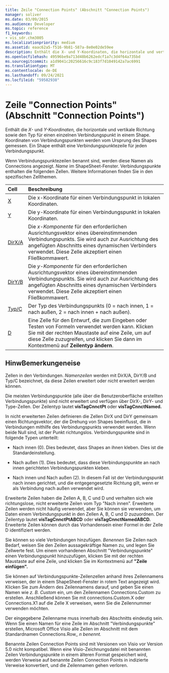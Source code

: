 ```yaml
---
title: Zeile "Connection Points" (Abschnitt "Connection Points")
manager: soliver
ms.date: 03/09/2015
ms.audience: Developer
ms.topic: reference
f1_keywords:
- vis_sdr.chm3005
ms.localizationpriority: medium
ms.assetid: eaac62a5-f516-9b81-587a-8e0e02de59ee
description: Enthält die X- und Y-Koordinaten, die horizontale und vertikale Richtung sowie den Typ für einen einzelnen Verbindungspunkt in einem Shape. Koordinaten von Verbindungspunkten werden vom Ursprung des Shapes gemessen. Ein Shape enthält eine Verbindungspunktezeile für jeden Verbindungspunkt.
ms.openlocfilehash: 49596be9a713d48b6262edcf1a7c3d4f64a735bd
ms.sourcegitcommit: a1d9041c20256616c9c183f7d1049142a7ac6991
ms.translationtype: MT
ms.contentlocale: de-DE
ms.lasthandoff: 09/24/2021
ms.locfileid: "59582938"
---
```

# <a name="connection-points-row-connection-points-section"></a>Zeile "Connection Points" (Abschnitt "Connection Points")

Enthält die  *X-*  und  *Y-Koordinaten,*  die horizontale und vertikale Richtung sowie den Typ für einen einzelnen Verbindungspunkt in einem Shape. Koordinaten von Verbindungspunkten werden vom Ursprung des Shapes gemessen. Ein Shape enthält eine Verbindungspunktezeile für jeden Verbindungspunkt. 
  
Wenn Verbindungspunktezeilen benannt sind, werden diese Namen als Connections angezeigt. *Name*  im ShapeSheet-Fenster. Verbindungspunkte enthalten die folgenden Zellen. Weitere Informationen finden Sie in den spezifischen Zellthemen. 
  
|**Cell**|**Beschreibung**|
|:-----|:-----|
|[X](x-cell-connection-points-section.md) <br/> |Die  x-Koordinate für einen Verbindungspunkt in lokalen Koordinaten.  <br/> |
|[Y](y-cell-connection-points-section.md) <br/> |Die  y-Koordinate für einen Verbindungspunkt in lokalen Koordinaten.  <br/> |
|[DirX/A](dirxa-cell-connection-points-section.md) <br/> |Die  *x-Komponente*  für den erforderlichen Ausrichtungsvektor eines übereinstimmenden Verbindungspunkts. Sie wird auch zur Ausrichtung des angefügten Abschnitts eines dynamischen Verbinders verwendet. Diese Zelle akzeptiert einen Fließkommawert.  <br/> |
|[DirY/B](diryb-cell-connection-points-section.md) <br/> |Die  *y-Komponente*  für den erforderlichen Ausrichtungsvektor eines übereinstimmenden Verbindungspunkts. Sie wird auch zur Ausrichtung des angefügten Abschnitts eines dynamischen Verbinders verwendet. Diese Zelle akzeptiert einen Fließkommawert.  <br/> |
|[Typ/C](typec-cell-connection-points-section.md) <br/> |Der Typ des Verbindungspunkts (0 = nach innen, 1 = nach außen, 2 = nach innen + nach außen).  <br/> |
|[D](d-cell-connection-points-section.md) <br/> |Eine Zelle für den Entwurf, die zum Eingeben oder Testen von Formeln verwendet werden kann. Klicken Sie mit der rechten Maustaste auf eine Zeile, um auf diese Zelle zuzugreifen, und klicken Sie dann im Kontextmenü auf **Zeilentyp ändern**.<br/> |
   
## <a name="remarks"></a>HinwBemerkungeneise

Zellen in den Verbindungen. *Namenzeilen*  werden mit DirX/A, DirY/B und Typ/C bezeichnet, da diese Zeilen erweitert oder nicht erweitert werden können. 
  
Die meisten Verbindungspunkte (alle über die Benutzeroberfläche erstellten Verbindungspunkte) sind nicht erweitert und verfügen über DirX-, DirY- und Type-Zellen. Der Zeilentyp lautet **visTagCnnctPt** oder **visTagCnnctNamed.**
  
In nicht erweiterten Zeilen definieren die Zellen DirX und DirY gemeinsam einen Richtungsvektor, der die Drehung von Shapes beeinflusst, die in Verbindungen mithilfe des Verbindungspunkts verwendet werden. Wenn beide Null sind, ist der Punkt richtungslos. Verbindungspunkte sind in folgende Typen unterteilt:
  
- Nach innen (0). Dies bedeutet, dass Shapes an ihnen kleben. Dies ist die Standardeinstellung.
    
- Nach außen (1). Dies bedeutet, dass diese Verbindungspunkte an nach innen gerichteten Verbindungspunkten kleben.
    
- Nach innen und Nach außen (2). In diesem Fall ist der Verbindungspunkt nach innen gerichtet, und die entgegengesetzte Richtung gilt, wenn er als Verbindung nach außen verwendet wird.
    
Erweiterte Zeilen haben die Zellen A, B, C und D und verhalten sich wie richtungslose, nicht erweiterte Zeilen vom Typ "Nach innen". Erweiterte Zeilen werden nicht häufig verwendet, aber Sie können sie verwenden, um Daten einem Verbindungspunkt in den Zellen A, B, C und D zuzuordnen. Der Zeilentyp lautet **visTagCnnctPtABCD** oder **visTagCnnctNamedABCD.** Erweiterte Zeilen können durch das Vorhandensein einer Formel in der Zelle D identifiziert werden. 
  
 Sie können so viele Verbindungen hinzufügen.  *Benennen*  Sie Zeilen nach Bedarf, weisen Sie den Zeilen aussagekräftige Namen zu, und legen Sie Zellwerte fest. Um einem vorhandenen Abschnitt "Verbindungspunkte" einen Verbindungspunkt hinzuzufügen, klicken Sie mit der rechten Maustaste auf eine Zeile, und klicken Sie im Kontextmenü auf **"Zeile einfügen".** 
  
Sie können auf Verbindungspunkte-Zeilenzellen anhand ihres Zeilennamens verweisen, der in einem ShapeSheet-Fenster in rotem Text angezeigt wird. Klicken Sie zum Ändern des Zeilennamens darauf, und geben Sie einen Namen wie  *z. B. Custom*  ein, um den Zeilennamen Connections.Custom zu erstellen. Anschließend können Sie mit connections.Custom.X oder Connections.X1 auf die Zelle X verweisen, wenn Sie die Zeilennummer verwenden möchten. 
  
Der eingegebene Zeilenname muss innerhalb des Abschnitts eindeutig sein. Wenn Sie einen Namen für eine Zeile im Abschnitt "Verbindungspunkte" erstellen, Microsoft Office Visio alle Zeilen im Abschnitt mit dem Standardnamen Connections.Row_ *n benennt.* 
  
Benannte Zeilen Connection Points sind mit Versionen von Visio vor Version 5.0 nicht kompatibel. Wenn eine Visio-Zeichnungsdatei mit benannten Zeilen Verbindungspunkte in einem älteren Format gespeichert wird, werden Verweise auf benannte Zeilen Connection Points in indizierte Verweise konvertiert, und die Zeilennamen gehen verloren.
  


